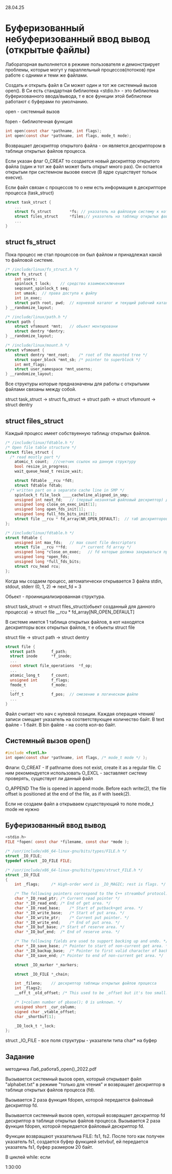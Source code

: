 28.04.25
# Буферизованный небуферизованный ввод вывод (открытые файлы)


Лабораторная выполняется в режиме пользователя и демонстрирует проблемы, которые могут у параллельный процессов(потоков) при работе с одними и теми же файлами.

Создать и открыть файл в Си может один и тот же системный вызов open(). В Си есть стандартная библиотека <stdio.h> - это библиотека буферизованного ввода/вывода, т е все функции этой библиотеки работают с буферами по умолчанию. 

open - системный вызов

fopen - библиотечная функция

```C
int open(const char *pathname, int flags);
int open(const char *pathname, int flags, mode_t mode);
```
Возвращает дескриптор открытого файла - он является дескриптором в таблице открытых файлов процесса.

Если указан флаг O_CREAT то создается новый дескриптор открытого файла (один и тот же файл может быть открыт много раз). Он остается открытым при системном вызове execve (В ядре существует тольок execve).

Если файл связан с процессов то о нем есть информация в дескрипторе процесса (task_struct)


```c
struct task_struct {
    ...
    struct fs_struct		*fs; // указатель на файловую систему к которой принадлежит процесс
    struct files_struct		*files;// указатель на таблицу открытых файлов
    ...
}
```

## struct fs_struct
Пока процесс не стал процессов он был файлом и принадлежал какой то файловой системе. 
```C
/* /include/linux/fs_struct.h */
struct fs_struct {
	int users;
	spinlock_t lock;    // средство взаимоисключения
	seqcount_spinlock_t seq;
	int umask;  // права доступа к файлу
	int in_exec;
	struct path root, pwd;  // корневой каталог и текущий рабочий каталог
} __randomize_layout;

/* /include/linux/path.h */
struct path {
	struct vfsmount *mnt;   // обьект монтировани 
	struct dentry *dentry;
} __randomize_layout;

/* /include/linux/mount.h */
struct vfsmount {
	struct dentry *mnt_root;	/* root of the mounted tree */
	struct super_block *mnt_sb;	/* pointer to superblock */
	int mnt_flags;
	struct user_namespace *mnt_userns;
} __randomize_layout;
```

Все структуры которые предназначены для работы с открытыми файлами связаны между собой.

struct task_struct -> struct fs_struct -> struct path -> struct vfsmount -> struct dentry

## struct files_struct
Каждый процесс имеет собствуенную таблицу открытых файлов. 
```C
/* /include/linux/fdtable.h */
/* Open file table structure */
struct files_struct {
  /* read mostly part */
	atomic_t count;  //счетчик ссылок на данную структуру 
	bool resize_in_progress;
	wait_queue_head_t resize_wait;

	struct fdtable __rcu *fdt;
	struct fdtable fdtab;
  /* written part on a separate cache line in SMP */
	spinlock_t file_lock ____cacheline_aligned_in_smp;
	unsigned int next_fd;   // (первый незанятый файловый дескриптор) для ускорения получения файлового дескриптора процесса когда он коткрывает файл
	unsigned long close_on_exec_init[1];
	unsigned long open_fds_init[1];
	unsigned long full_fds_bits_init[1];
	struct file __rcu * fd_array[NR_OPEN_DEFAULT];  // таб дескрипторов файлов процесса
};

/* /include/linux/fdtable.h */
struct fdtable {
	unsigned int max_fds;   // max count file descriptors
	struct file __rcu **fd;      /* current fd array */
	unsigned long *close_on_exec;   // fd которые должна закрываться при вызове exec
	unsigned long *open_fds;
	unsigned long *full_fds_bits;
	struct rcu_head rcu;
};
```

Когда мы создаем процесс, автоматически открывается 3 файла stdin, stdout, stderr (0, 1, 2) => next_fd = 3

Обьект - проинициализированная структура.

struct task_struct -> struct files_struct(обьект созданный для данного процесса) -> struct file __rcu * fd_array[NR_OPEN_DEFAULT]

В системе имется 1 таблица открытых файлов, в кот находятся дескрипторы всех открытых файлов, т е обьекты struct file


struct file -> struct path -> struct dentry

```C
struct file {
  struct path		f_path;
  struct inode		*f_inode;
  ...
  const struct file_operations	*f_op;
  ...
  atomic_long_t		f_count;
  unsigned int 		f_flags;
  fmode_t			f_mode;
  ...
  loff_t			f_pos;  // смезение в логическом файле
  ...
}
```

Файл считает что нач с нулевой позиции. Каждая операция чтения/записи смещает указатель на соответствующее количество байт.
В text файле - 1 байт. В bin файле - на соотв кол-во байт.

 
## Системный вызов open()
```C
#include <fcntl.h>
int open(const char *pathname, int flags, /* mode_t mode */ );
```
Флаги:
O_CREAT - If pathname does not exist, create it as a regular file. С ним рекомендуется использовать O_EXCL  - заставляет систему проверять, существует ли данный файл

O_APPEND The file is opened in append mode.  Before each write(2), the file offset is positioned at the end of the file, as if with lseek(2).

Если не создаем файл а открываем существующий то поле mode_t mode не нужно


## Буферизованный ввод вывод


```C
<stdio.h>
FILE *fopen( const char *filename, const char *mode );

/* /usr/include/x86_64-linux-gnu/bits/types/FILE.h */
struct _IO_FILE;
typedef struct _IO_FILE FILE;

/* /usr/include/x86_64-linux-gnu/bits/types/struct_FILE.h */
struct _IO_FILE
{
    int _flags;		/* High-order word is _IO_MAGIC; rest is flags. */

    /* The following pointers correspond to the C++ streambuf protocol. */
    char *_IO_read_ptr;	/* Current read pointer */
    char *_IO_read_end;	/* End of get area. */
    char *_IO_read_base;	/* Start of putback+get area. */
    char *_IO_write_base;	/* Start of put area. */
    char *_IO_write_ptr;	/* Current put pointer. */
    char *_IO_write_end;	/* End of put area. */
    char *_IO_buf_base;	/* Start of reserve area. */
    char *_IO_buf_end;	/* End of reserve area. */

    /* The following fields are used to support backing up and undo. */
    char *_IO_save_base; /* Pointer to start of non-current get area. */
    char *_IO_backup_base;  /* Pointer to first valid character of backup area */
    char *_IO_save_end; /* Pointer to end of non-current get area. */

    struct _IO_marker *_markers;

    struct _IO_FILE *_chain;

    int _fileno;    // дескриптор таблицы открытых файлов процесса
    int _flags2;
    __off_t _old_offset; /* This used to be _offset but it's too small.  */

    /* 1+column number of pbase(); 0 is unknown. */
    unsigned short _cur_column;
    signed char _vtable_offset;
    char _shortbuf[1];

    _IO_lock_t *_lock;
};
```

struct _IO_FILE - все поля структуры - указатели типа char* на буфер 

## Задание
методичка Лаб_работа5_open()_2022.pdf

Вызывается системный вызов open, который открывает файл "alphabet.txt" в режиме "только для чтения" и возвращает дескриптор в таблице открытых файлов процесса (fd). 

Вызывается 2 раза функция fdopen, которой передается файловый дескриптор fd.

Вызывается системный вызов open, который возвращает дескриптор fd дескриптор в таблице открытых файлов процесса. Вызывается 2 раза функция fdopen, которой передается файловый дескриптор fd. 

Функции возвращают указательна FILE: fs1, fs2. После того как получен указатель fs1, создается буфер функцией setvbuf, ей передается указатель fs1, буфер размером 20 байт.

В циклей while: если 

1:30:00
